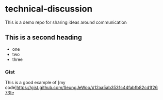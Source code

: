 # technical-discussion
This is a demo repo for sharing ideas around communication

## This is a second heading

* one
* two
* three

### Gist

This is a good example of [my code]https://gist.github.com/SeungJeWoo/d12aa5ab3531c44fabfb82cd1f2673fe
